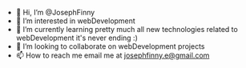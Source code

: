 - 👋 Hi, I’m @JosephFinny
- 👀 I’m interested in webDevelopment
- 🌱 I’m currently learning pretty much all new technologies related to webDevelopment it's never ending :)
- 💞️ I’m looking to collaborate on webDevelopment projects
- 📫 How to reach me email me at josephfinny.e@gmail.com

<!---
JosephFinny/JosephFinny is a ✨ special ✨ repository because its `README.md` (this file) appears on your GitHub profile.
You can click the Preview link to take a look at your changes.
--->
